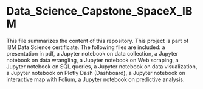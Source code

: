# Data_Science_Capstone_SpaceX_IBM
This file summarizes the content of this repository. This project is part of IBM Data Science certificate.
The following files are included: a presentation in pdf, a Jupyter notebook on data collection, a Jupyter notebook on data wrangling, a Jupyter notebook on Web scraping, a Jupyter notebook on SQL queries, a Jupyter notebook on data visualization, a Jupyter notebook on Plotly Dash (Dashboard), a Jupyter notebook on interactive map with Folium, a Jupyter notebook on predictive analysis.
